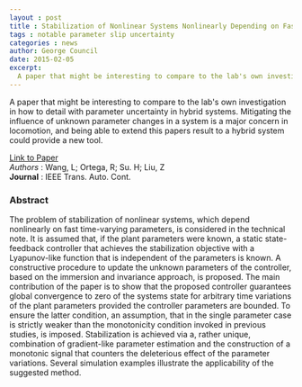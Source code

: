 ```yaml
---
layout : post
title : Stabilization of Nonlinear Systems Nonlinearly Depending on Fast Time-Varying Parameters- An Immersion and Invariance Approach
tags : notable parameter slip uncertainty
categories : news
author: George Council
date: 2015-02-05
excerpt: 
  A paper that might be interesting to compare to the lab's own investigation in how to detail with parameter uncertainty in hybrid systems. Mitigating the influence of unknown parameter changes in a system is a major concern in locomotion, and being able to extend this papers result to a hybrid system could provide a new tool 
---
```


A paper that might be interesting to compare to the lab's own investigation in how to detail with parameter uncertainty in hybrid systems. Mitigating the influence of unknown parameter changes in a system is a major concern in locomotion, and being able to extend this papers result to a hybrid system could provide a new tool. 



[Link to Paper](http://dx.doi.org/10.1109/TAC.2014.2345272)
<br>
_Authors_ : Wang, L; Ortega, R; Su. H; Liu, Z 
<br>
__Journal__ : IEEE Trans. Auto. Cont.
<br>
<h3>Abstract </h3>

The problem of stabilization of nonlinear systems, which depend nonlinearly on fast time-varying parameters, is considered in the technical note. It is assumed that, if the plant parameters were known, a static state-feedback controller that achieves the stabilization objective with a Lyapunov-like function that is independent of the parameters is known. A constructive procedure to update the unknown parameters of the controller, based on the immersion and invariance approach, is proposed. The main contribution of the paper is to show that the proposed controller guarantees global convergence to zero of the systems state for arbitrary time variations of the plant parameters provided the controller parameters are bounded. To ensure the latter condition, an assumption, that in the single parameter case is strictly weaker than the monotonicity condition invoked in previous studies, is imposed. Stabilization is achieved via a, rather unique, combination of gradient-like parameter estimation and the construction of a monotonic signal that counters the deleterious effect of the parameter variations. Several simulation examples illustrate the applicability of the suggested method.
